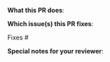<!--  Thanks for sending a pull request! Here are some tips for you:
1. Please read our contributor guidelines: https://docs.onepanel.ai/docs/getting-started/contributing
2. Prefix the title of this PR based with "feat:", "fix:", "docs:" or "chore:", example: "feat: added great feature"
3. If this PR is a feature/enhancement, then create an issue (https://github.com/onepanelio/core/issues) first. 
-->

**What this PR does**:

**Which issue(s) this PR fixes**:
<!--
*Automatically closes linked issue when PR is merged.
Usage: `Fixes #<issue number>` or `Fixes (paste link of issue)`.
-->
Fixes #

**Special notes for your reviewer**:

